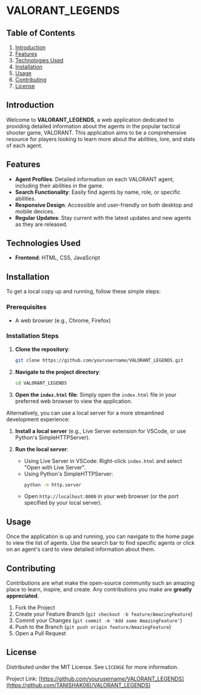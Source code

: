 # VALORANT_LEGENDS

## Table of Contents

1. [Introduction](#introduction)
2. [Features](#features)
3. [Technologies Used](#technologies-used)
4. [Installation](#installation)
5. [Usage](#usage)
6. [Contributing](#contributing)
7. [License](#license)

## Introduction

Welcome to **VALORANT_LEGENDS**, a web application dedicated to providing detailed information about the agents in the popular tactical shooter game, VALORANT. This application aims to be a comprehensive resource for players looking to learn more about the abilities, lore, and stats of each agent.

## Features

- **Agent Profiles**: Detailed information on each VALORANT agent, including their abilities in the game.
- **Search Functionality**: Easily find agents by name, role, or specific abilities.
- **Responsive Design**: Accessible and user-friendly on both desktop and mobile devices.
- **Regular Updates**: Stay current with the latest updates and new agents as they are released.

## Technologies Used

- **Frontend**: HTML, CSS, JavaScript

## Installation

To get a local copy up and running, follow these simple steps:

### Prerequisites

- A web browser (e.g., Chrome, Firefox)

### Installation Steps

1. **Clone the repository**:
   ```sh
   git clone https://github.com/yourusername/VALORANT_LEGENDS.git
   ```
2. **Navigate to the project directory**:
   ```sh
   cd VALORANT_LEGENDS
   ```

3. **Open the `index.html` file**:
   Simply open the `index.html` file in your preferred web browser to view the application.

Alternatively, you can use a local server for a more streamlined development experience:

1. **Install a local server** (e.g., Live Server extension for VSCode, or use Python's SimpleHTTPServer).
   
2. **Run the local server**:
   - Using Live Server in VSCode: Right-click `index.html` and select "Open with Live Server".
   - Using Python's SimpleHTTPServer:
     ```sh
     python -m http.server
     ```
   - Open `http://localhost:8000` in your web browser (or the port specified by your local server).

## Usage

Once the application is up and running, you can navigate to the home page to view the list of agents. Use the search bar to find specific agents or click on an agent's card to view detailed information about them.

## Contributing

Contributions are what make the open-source community such an amazing place to learn, inspire, and create. Any contributions you make are **greatly appreciated**.

1. Fork the Project
2. Create your Feature Branch (`git checkout -b feature/AmazingFeature`)
3. Commit your Changes (`git commit -m 'Add some AmazingFeature'`)
4. Push to the Branch (`git push origin feature/AmazingFeature`)
5. Open a Pull Request

## License

Distributed under the MIT License. See `LICENSE` for more information.


Project Link: [https://github.com/yourusername/VALORANT_LEGENDS](https://github.com/TANISHAK06)/VALORANT_LEGENDS)
